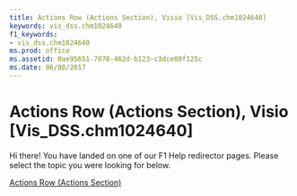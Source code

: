 ```yaml
---
title: Actions Row (Actions Section), Visio [Vis_DSS.chm1024640]
keywords: vis_dss.chm1024640
f1_keywords:
- vis_dss.chm1024640
ms.prod: office
ms.assetid: 0ae95651-7078-462d-b123-c3dce08f125c
ms.date: 06/08/2017
---
```



# Actions Row (Actions Section), Visio [Vis_DSS.chm1024640]

Hi there! You have landed on one of our F1 Help redirector pages. Please select the topic you were looking for below.

[Actions Row (Actions Section)](http://msdn.microsoft.com/library/29a7464a-b9d4-a8ea-161b-3044de32ed23%28Office.15%29.aspx)

